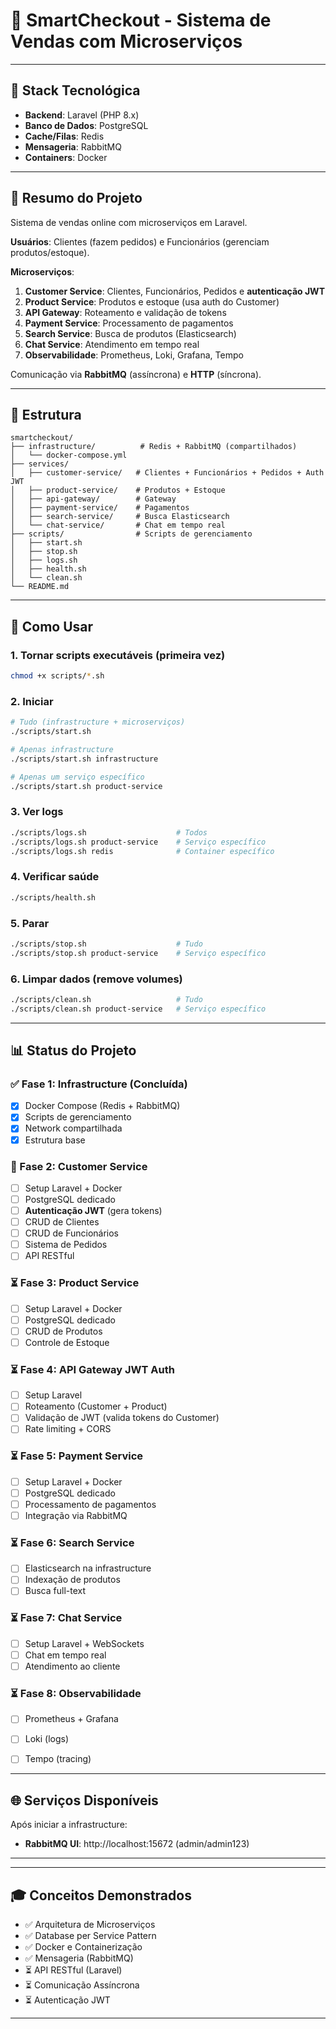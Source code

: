 # 🛒 SmartCheckout - Sistema de Vendas com Microserviços

---

## 🔧 Stack Tecnológica

- **Backend**: Laravel (PHP 8.x)
- **Banco de Dados**: PostgreSQL
- **Cache/Filas**: Redis
- **Mensageria**: RabbitMQ
- **Containers**: Docker
---

## 🎯 Resumo do Projeto

Sistema de vendas online com microserviços em Laravel.

**Usuários**: Clientes (fazem pedidos) e Funcionários (gerenciam produtos/estoque).

**Microserviços**:
1. **Customer Service**: Clientes, Funcionários, Pedidos e **autenticação JWT**
2. **Product Service**: Produtos e estoque (usa auth do Customer)
3. **API Gateway**: Roteamento e validação de tokens
4. **Payment Service**: Processamento de pagamentos
5. **Search Service**: Busca de produtos (Elasticsearch)
6. **Chat Service**: Atendimento em tempo real
7. **Observabilidade**: Prometheus, Loki, Grafana, Tempo

Comunicação via **RabbitMQ** (assíncrona) e **HTTP** (síncrona).

---

## 📂 Estrutura

```
smartcheckout/
├── infrastructure/          # Redis + RabbitMQ (compartilhados)
│   └── docker-compose.yml
├── services/
│   ├── customer-service/   # Clientes + Funcionários + Pedidos + Auth JWT
│   ├── product-service/    # Produtos + Estoque
│   ├── api-gateway/        # Gateway
│   ├── payment-service/    # Pagamentos
│   ├── search-service/     # Busca Elasticsearch
│   └── chat-service/       # Chat em tempo real
├── scripts/                # Scripts de gerenciamento
│   ├── start.sh
│   ├── stop.sh
│   ├── logs.sh
│   ├── health.sh
│   └── clean.sh
└── README.md
```

---

## 🚀 Como Usar

### 1. Tornar scripts executáveis (primeira vez)
```bash
chmod +x scripts/*.sh
```

### 2. Iniciar
```bash
# Tudo (infrastructure + microserviços)
./scripts/start.sh

# Apenas infrastructure
./scripts/start.sh infrastructure

# Apenas um serviço específico
./scripts/start.sh product-service
```

### 3. Ver logs
```bash
./scripts/logs.sh                    # Todos
./scripts/logs.sh product-service    # Serviço específico
./scripts/logs.sh redis              # Container específico
```

### 4. Verificar saúde
```bash
./scripts/health.sh
```

### 5. Parar
```bash
./scripts/stop.sh                    # Tudo
./scripts/stop.sh product-service    # Serviço específico
```

### 6. Limpar dados (remove volumes)
```bash
./scripts/clean.sh                   # Tudo
./scripts/clean.sh product-service   # Serviço específico
```

---

## 📊 Status do Projeto

### ✅ Fase 1: Infrastructure (Concluída)
- [x] Docker Compose (Redis + RabbitMQ)
- [x] Scripts de gerenciamento
- [x] Network compartilhada
- [x] Estrutura base

### 🔄 Fase 2: Customer Service 
- [ ] Setup Laravel + Docker
- [ ] PostgreSQL dedicado
- [ ] **Autenticação JWT** (gera tokens)
- [ ] CRUD de Clientes
- [ ] CRUD de Funcionários
- [ ] Sistema de Pedidos
- [ ] API RESTful

### ⏳ Fase 3: Product Service
- [ ] Setup Laravel + Docker
- [ ] PostgreSQL dedicado
- [ ] CRUD de Produtos
- [ ] Controle de Estoque

### ⏳ Fase 4: API Gateway **JWT Auth**
- [ ] Setup Laravel
- [ ] Roteamento (Customer + Product)
- [ ] Validação de JWT (valida tokens do Customer)
- [ ] Rate limiting + CORS

### ⏳ Fase 5: Payment Service
- [ ] Setup Laravel + Docker
- [ ] PostgreSQL dedicado
- [ ] Processamento de pagamentos
- [ ] Integração via RabbitMQ

### ⏳ Fase 6: Search Service
- [ ] Elasticsearch na infrastructure
- [ ] Indexação de produtos
- [ ] Busca full-text

### ⏳ Fase 7: Chat Service
- [ ] Setup Laravel + WebSockets
- [ ] Chat em tempo real
- [ ] Atendimento ao cliente

### ⏳ Fase 8: Observabilidade
- [ ] Prometheus + Grafana
- [ ] Loki (logs)
- [ ] Tempo (tracing)


---

## 🌐 Serviços Disponíveis

Após iniciar a infrastructure:
- **RabbitMQ UI**: http://localhost:15672 (admin/admin123)

---

---

## 🎓 Conceitos Demonstrados

- ✅ Arquitetura de Microserviços
- ✅ Database per Service Pattern
- ✅ Docker e Containerização
- ✅ Mensageria (RabbitMQ)
- ⏳ API RESTful (Laravel)
- ⏳ Comunicação Assíncrona
- ⏳ Autenticação JWT

---
